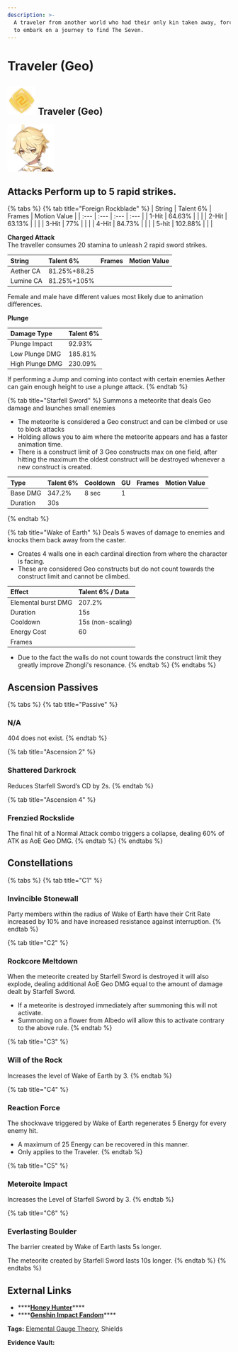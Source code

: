 ```yaml
---
description: >-
  A traveler from another world who had their only kin taken away, forcing them
  to embark on a journey to find The Seven.
---
```


# Traveler \(Geo\)

## ![](../../.gitbook/assets/element_geo.png) Traveler \(Geo\)

![](../../.gitbook/assets/traveler-geo-.png)

## **Attacks** Perform up to 5 rapid strikes.

{% tabs %}
{% tab title="Foreign Rockblade" %}
| String | Talent 6% | Frames | Motion Value |
| :--- | :--- | :--- | :--- |
| 1-Hit | 64.63% |  |  |
| 2-Hit | 63.13% |  |  |
| 3-Hit | 77% |  |  |
| 4-Hit | 84.73% |  |  |
| 5-hit | 102.88% |  |  |

**Charged Attack**  
The traveller consumes 20 stamina to unleash 2 rapid sword strikes.

| String | Talent 6% | Frames | Motion Value |
| :--- | :--- | :--- | :--- |
| Aether CA | 81.25%+88.25 |  |  |
| Lumine CA | 81.25%+105% |  |  |

Female and male have different values most likely due to animation differences.

**Plunge**

| Damage Type | Talent 6% |
| :--- | :--- |
| Plunge Impact | 92.93% |
| Low Plunge DMG | 185.81% |
| High Plunge DMG | 230.09% |

If performing a Jump and coming into contact with certain enemies Aether can gain enough height to use a plunge attack.
{% endtab %}

{% tab title="Starfell Sword" %}
Summons a meteorite that deals Geo damage and launches small enemies 

* The meteorite is considered a Geo construct and can be climbed or use to block attacks
* Holding allows you to aim where the meteorite appears and has a faster animation time.
* There is a construct limit of 3 Geo constructs max on one field, after hitting the maximum the oldest construct will be destroyed whenever a new construct is created.

| Type | Talent 6% | Cooldown | GU | Frames | Motion Value |
| :--- | :--- | :--- | :--- | :--- | :--- |
| Base DMG | 347.2% | 8 sec | 1 |  |  |
| Duration | 30s |  |  |  |  |
{% endtab %}

{% tab title="Wake of Earth" %}
Deals 5 waves of damage to enemies and knocks them back away from the caster.

* Creates 4 walls one in each cardinal direction from where the character is facing. 
* These are considered Geo constructs but do not count towards the construct limit and cannot be climbed.

| Effect | Talent 6% / Data |
| :--- | :--- |
| Elemental burst DMG | 207.2% |
| Duration | 15s |
| Cooldown | 15s \(non-scaling\) |
| Energy Cost | 60 |
| Frames |  |

* Due to the fact the walls do not count towards the construct limit they greatly improve Zhongli's resonance.
{% endtab %}
{% endtabs %}

## **Ascension Passives**

{% tabs %}
{% tab title="Passive" %}
### N/A

404 does not exist.
{% endtab %}

{% tab title="Ascension 2" %}
### Shattered Darkrock

Reduces Starfell Sword’s CD by 2s.
{% endtab %}

{% tab title="Ascension 4" %}
### Frenzied Rockslide

The final hit of a Normal Attack combo triggers a collapse, dealing 60% of ATK as AoE Geo DMG.
{% endtab %}
{% endtabs %}

## Constellations

{% tabs %}
{% tab title="C1" %}
### Invincible Stonewall

Party members within the radius of Wake of Earth have their Crit Rate increased by 10% and have increased resistance against interruption.
{% endtab %}

{% tab title="C2" %}
### Rockcore Meltdown

When the meteorite created by Starfell Sword is destroyed it will also explode, dealing additional AoE Geo DMG equal to the amount of damage dealt by Starfell Sword.

* If a meteorite is destroyed immediately after summoning this will not activate.
* Summoning on a flower from Albedo will allow this to activate contrary to the above rule.
{% endtab %}

{% tab title="C3" %}
### Will of the Rock

Increases the level of Wake of Earth by 3.
{% endtab %}

{% tab title="C4" %}
### Reaction Force

The shockwave triggered by Wake of Earth regenerates 5 Energy for every enemy hit.

* A maximum of 25 Energy can be recovered in this manner.
* Only applies to the Traveler.
{% endtab %}

{% tab title="C5" %}
### Meteroite Impact

Increases the Level of  Starfell Sword by 3.
{% endtab %}

{% tab title="C6" %}
### Everlasting Boulder

The barrier created by Wake of Earth lasts 5s longer. 

The meteorite created by Starfell Sword lasts 10s longer. 
{% endtab %}
{% endtabs %}

## **External Links**

* \*\*\*\*[**Honey Hunter**](https://genshin.honeyhunterworld.com/db/char/traveler_geo/)\*\*\*\*
* \*\*\*\*[**Genshin Impact Fandom**](https://genshin-impact.fandom.com/wiki/Traveler)\*\*\*\*

**Tags:** [Elemental Gauge Theory](https://library.keqingmains.com/mechanics/combat/elemental-reactions/elemental-gauge-theory), Shields

**Evidence Vault:**

